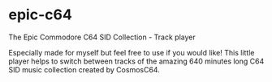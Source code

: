 # epic-c64
The Epic Commodore C64 SID Collection - Track player

Especially made for myself but feel free to use if you would like! 
This little player helps to switch between tracks of the amazing 640 minutes long C64 SID music collection created by CosmosC64. 
